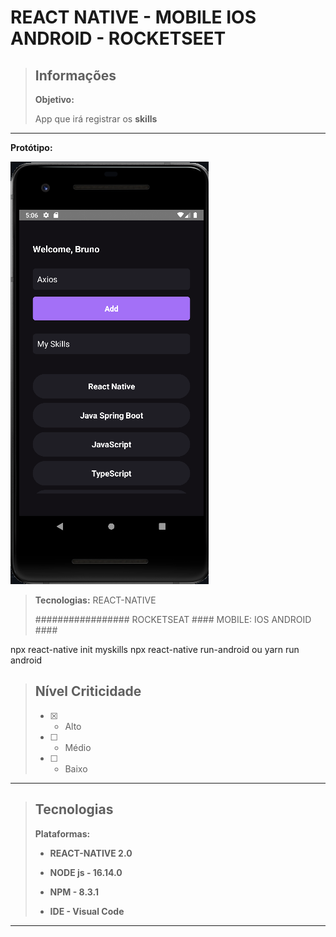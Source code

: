 # REACT NATIVE - MOBILE IOS ANDROID - ROCKETSEET

> ## Informações
>
> **Objetivo:**     
>
> App que irá registrar os **skills**

---
**Protótipo:** 

<img src="https://github.com/abruno36/MySkylls/blob/master/prototipo.png" alt="Protótipo"/>

> **Tecnologias:** REACT-NATIVE
>
>#################  ROCKETSEAT #### MOBILE: IOS ANDROID ####
>
npx react-native init myskills
npx react-native run-android
ou yarn run android 

>
> ## Nível Criticidade
> - [x] - Alto  
> - [ ] - Médio  
> - [ ] - Baixo  
>  
---

> ## Tecnologias
>
> **Plataformas:**  
> - **REACT-NATIVE 2.0**  
>
> - **NODE js - 16.14.0**
>
> - **NPM - 8.3.1**
>
> - **IDE - Visual Code**
>
---
